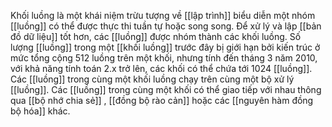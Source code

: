 Khối luồng là một khái niệm trừu tượng về [[lập trình]] biểu diễn một nhóm [[luồng]] có thể được thực thi tuần tự hoặc song song. Để xử lý và lập [[bản đồ dữ liệu]] tốt hơn, các [[luồng]] được nhóm thành các khối luồng. Số lượng [[luồng]] trong một [[khối luồng]] trước đây bị giới hạn bởi kiến ​​trúc ở mức tổng cộng 512 luồng trên một khối, nhưng tính đến tháng 3 năm 2010, với khả năng tính toán 2.x trở lên, các khối có thể chứa tới 1024 [[luồng]]. Các [[luồng]] trong cùng một khối luồng chạy trên cùng một bộ xử lý [[luồng]].  Các [[luồng]] trong cùng một khối có thể giao tiếp với nhau thông qua [[bộ nhớ chia sẻ]] , [[đồng bộ rào cản]] hoặc các [[nguyên hàm đồng bộ hóa]] khác.

